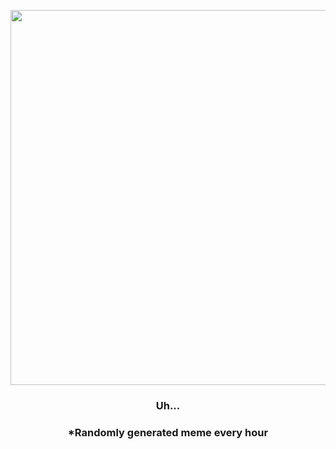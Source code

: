 <p align="center">
        <img src="https://i.redd.it/35op0rhdns091.jpg" width="600" height="600">
        </p>
        <h3 align="center">Uh...</h3>
        <h3 align="center">*Randomly generated meme every hour</h3>
    